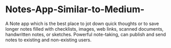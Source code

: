 # Notes-App-Similar-to-Medium-
A Note app which  is the best place to jot down quick thoughts or to save longer notes filled with checklists, images, web links, scanned documents, handwritten notes, or sketches. Powerful note-taking, can publish and send notes to existing and non-existing users.
